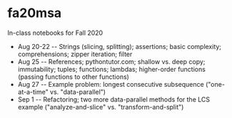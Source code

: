 # fa20msa

In-class notebooks for Fall 2020

* Aug 20-22 -- Strings (slicing, splitting); assertions; basic complexity; comprehensions; zipper iteration; filter
* Aug 25 -- References; pythontutor.com; shallow vs. deep copy; immutability; tuples; functions; lambdas; higher-order functions (passing functions to other functions)
* Aug 27 -- Example problem: longest consecutive subsequence ("one-at-a-time" vs. "data-parallel")
* Sep 1 -- Refactoring; two more data-parallel methods for the LCS example ("analyze-and-slice" vs. "transform-and-split")
